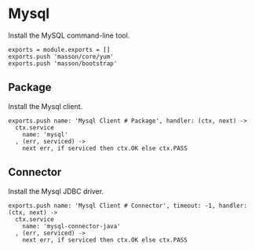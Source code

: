 
# Mysql

Install the MySQL command-line tool.

    exports = module.exports = []
    exports.push 'masson/core/yum'
    exports.push 'masson/bootstrap'

## Package

Install the Mysql client.

    exports.push name: 'Mysql Client # Package', handler: (ctx, next) ->
      ctx.service
        name: 'mysql'
      , (err, serviced) ->
        next err, if serviced then ctx.OK else ctx.PASS

## Connector

Install the Mysql JDBC driver.

    exports.push name: 'Mysql Client # Connector', timeout: -1, handler: (ctx, next) ->
      ctx.service
        name: 'mysql-connector-java'
      , (err, serviced) ->
        next err, if serviced then ctx.OK else ctx.PASS




